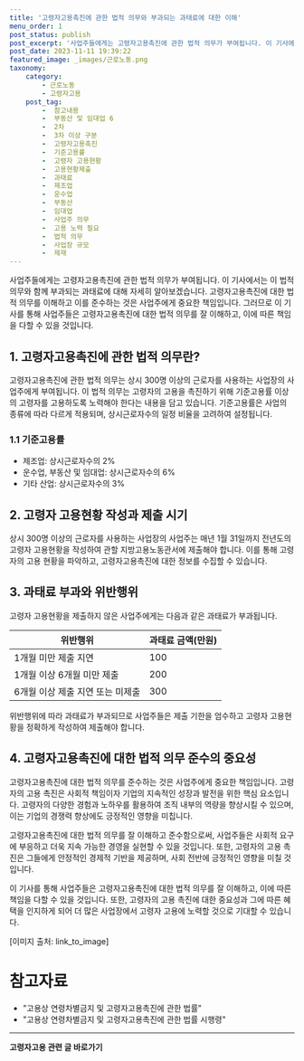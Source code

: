```yaml
---
title: '고령자고용촉진에 관한 법적 의무와 부과되는 과태료에 대한 이해'
menu_order: 1
post_status: publish
post_excerpt: '사업주들에게는 고령자고용촉진에 관한 법적 의무가 부여됩니다. 이 기사에서는 이 법적 의무와 함께 부과되는 과태료에 대해 자세히 알아보겠습니다. 고령자고용촉진에 대한 법적 의무를 이해하고 이를 준수하는 것은 사업주에게 중요한 책임입니다. 그러므로 이 기사를 통해 사업주들은 고령자고용촉진에 대한 법적 의무를 잘 이해하고, 이에 따른 책임을 다할 수 있을 것입니다.'
post_date: 2023-11-11 19:39:22
featured_image: _images/근로노동.png
taxonomy:
    category:
        - 근로노동
        - 고령자고용
    post_tag:
        -  참고내용
        -  부동산 및 임대업 6
        -  2차
        -  3차 이상 구분
        -  고령자고용촉진
        -  기준고용률
        -  고령자 고용현황
        -  고용현황제출
        -  과태료
        -  제조업
        -  운수업
        -  부동산
        -  임대업
        -  사업주 의무
        -  고용 노력 필요
        -  법적 의무
        -  사업장 규모
        -  제재
---
```




사업주들에게는 고령자고용촉진에 관한 법적 의무가 부여됩니다. 이 기사에서는 이 법적 의무와 함께 부과되는 과태료에 대해 자세히 알아보겠습니다. 고령자고용촉진에 대한 법적 의무를 이해하고 이를 준수하는 것은 사업주에게 중요한 책임입니다. 그러므로 이 기사를 통해 사업주들은 고령자고용촉진에 대한 법적 의무를 잘 이해하고, 이에 따른 책임을 다할 수 있을 것입니다.

## 1. 고령자고용촉진에 관한 법적 의무란?

고령자고용촉진에 관한 법적 의무는 상시 300명 이상의 근로자를 사용하는 사업장의 사업주에게 부여됩니다. 이 법적 의무는 고령자의 고용을 촉진하기 위해 기준고용률 이상의 고령자를 고용하도록 노력해야 한다는 내용을 담고 있습니다. 기준고용률은 사업의 종류에 따라 다르게 적용되며, 상시근로자수의 일정 비율을 고려하여 설정됩니다.

### 1.1 기준고용률

- 제조업: 상시근로자수의 2%
- 운수업, 부동산 및 임대업: 상시근로자수의 6%
- 기타 산업: 상시근로자수의 3%

## 2. 고령자 고용현황 작성과 제출 시기

상시 300명 이상의 근로자를 사용하는 사업장의 사업주는 매년 1월 31일까지 전년도의 고령자 고용현황을 작성하여 관할 지방고용노동관서에 제출해야 합니다. 이를 통해 고령자의 고용 현황을 파악하고, 고령자고용촉진에 대한 정보를 수집할 수 있습니다.

## 3. 과태료 부과와 위반행위

고령자 고용현황을 제출하지 않은 사업주에게는 다음과 같은 과태료가 부과됩니다.

| 위반행위                   | 과태료 금액(만원) |
|----------------------------|-------------------|
| 1개월 미만 제출 지연       | 100               |
| 1개월 이상 6개월 미만 제출 | 200               |
| 6개월 이상 제출 지연 또는 미제출 | 300             |

위반행위에 따라 과태료가 부과되므로 사업주들은 제출 기한을 엄수하고 고령자 고용현황을 정확하게 작성하여 제출해야 합니다.

## 4. 고령자고용촉진에 대한 법적 의무 준수의 중요성

고령자고용촉진에 대한 법적 의무를 준수하는 것은 사업주에게 중요한 책임입니다. 고령자의 고용 촉진은 사회적 책임이자 기업의 지속적인 성장과 발전을 위한 핵심 요소입니다. 고령자의 다양한 경험과 노하우를 활용하여 조직 내부의 역량을 향상시킬 수 있으며, 이는 기업의 경쟁력 향상에도 긍정적인 영향을 미칩니다.

고령자고용촉진에 대한 법적 의무를 잘 이해하고 준수함으로써, 사업주들은 사회적 요구에 부응하고 더욱 지속 가능한 경영을 실현할 수 있을 것입니다. 또한, 고령자의 고용 촉진은 그들에게 안정적인 경제적 기반을 제공하며, 사회 전반에 긍정적인 영향을 미칠 것입니다.

이 기사를 통해 사업주들은 고령자고용촉진에 대한 법적 의무를 잘 이해하고, 이에 따른 책임을 다할 수 있을 것입니다. 또한, 고령자의 고용 촉진에 대한 중요성과 그에 따른 혜택을 인지하게 되어 더 많은 사업장에서 고령자 고용에 노력할 것으로 기대할 수 있습니다.

[이미지 출처: link_to_image]

# 참고자료
- "고용상 연령차별금지 및 고령자고용촉진에 관한 법률"
- "고용상 연령차별금지 및 고령자고용촉진에 관한 법률 시행령"
<!-- wp:separator -->
<hr class="wp-block-separator has-alpha-channel-opacity"/>
<!-- /wp:separator -->

<!-- wp:group {"backgroundColor":"base","layout":{"type":"constrained"}} -->
<div class="wp-block-group has-base-background-color has-background"><!-- wp:paragraph {"align":"center","fontSize":"medium"} -->
<p class="has-text-align-center has-large-font-size"><strong>고령자고용 관련 글 바로가기</strong></p>
<!-- /wp:paragraph -->


<!-- wp:latest-posts
{"categories":[{"id":10544,"count":19,"description":"","link":"https://uknowlaw.com/category/%ea%b3%a0%eb%a0%b9%ec%9e%90%ea%b3%a0%ec%9a%a9/","name":"고령자고용","slug":"고령자고용","taxonomy":"category","parent":0,"meta":[],"_links":{"self":[{"href":"https://uknowlaw.com/wp-json/wp/v2/categories/10544"}],"collection":[{"href":"https://uknowlaw.com/wp-json/wp/v2/categories"}],"about":[{"href":"https://uknowlaw.com/wp-json/wp/v2/taxonomies/category"}],"wp:post_type":[{"href":"https://uknowlaw.com/wp-json/wp/v2/posts?categories=10544"}],"curies":[{"name":"wp","href":"https://api.w.org/{rel}","templated":true}]}}],"postsToShow":100,"excerptLength":28,"postLayout":"grid","columns":2,"featuredImageAlign":"left","featuredImageSizeSlug":"large","fontSize":"small"} /--></div>
<!-- /wp:group -->